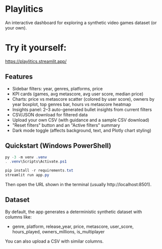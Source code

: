 # Playlitics

An interactive dashboard for exploring a synthetic video games dataset (or your own).

# Try it yourself:
https://playlitics.streamlit.app/

## Features
- Sidebar filters: year, genres, platforms, price
- KPI cards (games, avg metascore, avg user score, median price)
- Charts: price vs metascore scatter (colored by user score), owners by year boxplot, top genres bar, hours vs metascore heatmap
- Insights panel: 2–3 auto-generated bullet insights from current filters
- CSV/JSON download for filtered data
- Upload your own CSV (with guidance and a sample CSV download)
- "Reset filters" button and an "Active filters" summary
- Dark mode toggle (affects background, text, and Plotly chart styling)

## Quickstart (Windows PowerShell)

```powershell
py -3 -m venv .venv
. .venv\Scripts\Activate.ps1

pip install -r requirements.txt
streamlit run app.py
```

Then open the URL shown in the terminal (usually http://localhost:8501).

## Dataset
By default, the app generates a deterministic synthetic dataset with columns like:
- genre, platform, release_year, price, metascore, user_score, hours_played, owners_millions, is_multiplayer

You can also upload a CSV with similar columns.